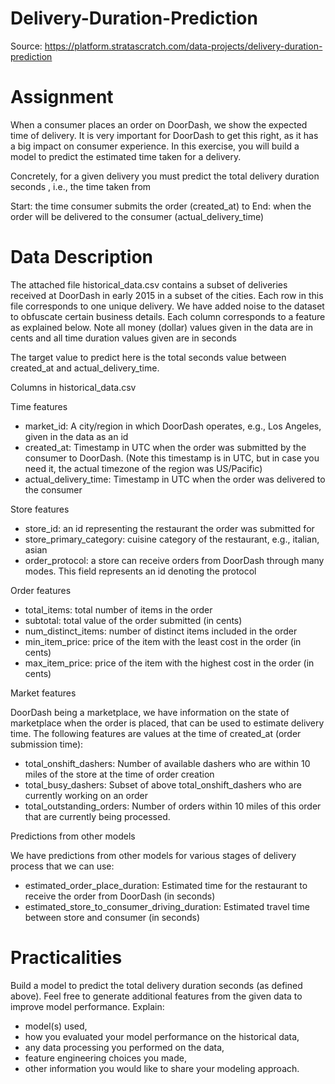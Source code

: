 # Delivery-Duration-Prediction

Source: https://platform.stratascratch.com/data-projects/delivery-duration-prediction

# Assignment

When a consumer places an order on DoorDash, we show the expected time of delivery. It is very important for DoorDash to get this right, as it has a big impact on consumer experience. In this exercise, you will build a model to predict the estimated time taken for a delivery.

Concretely, for a given delivery you must predict the total delivery duration seconds , i.e., the time taken from

Start: the time consumer submits the order (created_at) to
End: when the order will be delivered to the consumer (actual_delivery_time)

# Data Description

The attached file historical_data.csv contains a subset of deliveries received at DoorDash in early 2015 in a subset of the cities. Each row in this file corresponds to one unique delivery. We have added noise to the dataset to obfuscate certain business details. Each column corresponds to a feature as explained below. Note all money (dollar) values given in the data are in cents and all time duration values given are in seconds

The target value to predict here is the total seconds value between created_at and actual_delivery_time.

Columns in historical_data.csv

Time features

* market_id: A city/region in which DoorDash operates, e.g., Los Angeles, given in the data as an id
* created_at: Timestamp in UTC when the order was submitted by the consumer to DoorDash. (Note this timestamp is in UTC, but in case you need it, the actual timezone of the region was US/Pacific)
* actual_delivery_time: Timestamp in UTC when the order was delivered to the consumer

Store features

* store_id: an id representing the restaurant the order was submitted for
* store_primary_category: cuisine category of the restaurant, e.g., italian, asian
* order_protocol: a store can receive orders from DoorDash through many modes. This field represents an id denoting the protocol

Order features

* total_items: total number of items in the order
* subtotal: total value of the order submitted (in cents)
* num_distinct_items: number of distinct items included in the order
* min_item_price: price of the item with the least cost in the order (in cents)
* max_item_price: price of the item with the highest cost in the order (in cents)

Market features

DoorDash being a marketplace, we have information on the state of marketplace when the order is placed, that can be used to estimate delivery time. The following features are values at the time of created_at (order submission time):

* total_onshift_dashers: Number of available dashers who are within 10 miles of the store at the time of order creation
* total_busy_dashers: Subset of above total_onshift_dashers who are currently working on an order
* total_outstanding_orders: Number of orders within 10 miles of this order that are currently being processed.

Predictions from other models

We have predictions from other models for various stages of delivery process that we can use:

* estimated_order_place_duration: Estimated time for the restaurant to receive the order from DoorDash (in seconds)
* estimated_store_to_consumer_driving_duration: Estimated travel time between store and consumer (in seconds)

# Practicalities

Build a model to predict the total delivery duration seconds (as defined above). Feel free to generate additional features from the given data to improve model performance. Explain:

* model(s) used,
* how you evaluated your model performance on the historical data,
* any data processing you performed on the data,
* feature engineering choices you made,
* other information you would like to share your modeling approach.
